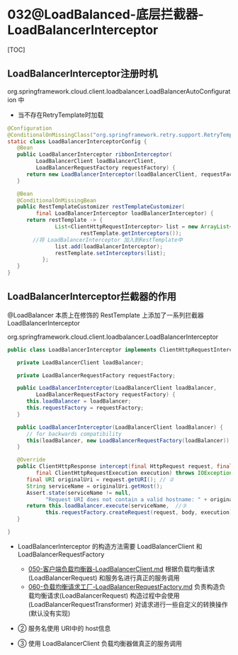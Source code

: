 # 032@LoadBalanced-底层拦截器-LoadBalancerInterceptor

[TOC]

## LoadBalancerInterceptor注册时机

org.springframework.cloud.client.loadbalancer.LoadBalancerAutoConfiguration 中

- 当不存在RetryTemplate时加载

```java
@Configuration
@ConditionalOnMissingClass("org.springframework.retry.support.RetryTemplate")
static class LoadBalancerInterceptorConfig {
   @Bean
   public LoadBalancerInterceptor ribbonInterceptor(
         LoadBalancerClient loadBalancerClient,
         LoadBalancerRequestFactory requestFactory) {
      return new LoadBalancerInterceptor(loadBalancerClient, requestFactory);
   }

   @Bean
   @ConditionalOnMissingBean
   public RestTemplateCustomizer restTemplateCustomizer(
         final LoadBalancerInterceptor loadBalancerInterceptor) {
      return restTemplate -> {
               List<ClientHttpRequestInterceptor> list = new ArrayList<>(
                       restTemplate.getInterceptors());
        //将 LoadBalancerInterceptor 加入到RestTemplate中
               list.add(loadBalancerInterceptor);
               restTemplate.setInterceptors(list);
           };
   }
}
```

## LoadBalancerInterceptor拦截器的作用

@LoadBalancer 本质上在修饰的 RestTemplate 上添加了一系列拦截器 LoadBalancerInterceptor

org.springframework.cloud.client.loadbalancer.LoadBalancerInterceptor

```java
public class LoadBalancerInterceptor implements ClientHttpRequestInterceptor {

   private LoadBalancerClient loadBalancer;

   private LoadBalancerRequestFactory requestFactory;

   public LoadBalancerInterceptor(LoadBalancerClient loadBalancer,
         LoadBalancerRequestFactory requestFactory) {
      this.loadBalancer = loadBalancer;
      this.requestFactory = requestFactory;
   }

   public LoadBalancerInterceptor(LoadBalancerClient loadBalancer) {
      // for backwards compatibility
      this(loadBalancer, new LoadBalancerRequestFactory(loadBalancer));
   }

   @Override
   public ClientHttpResponse intercept(final HttpRequest request, final byte[] body,
         final ClientHttpRequestExecution execution) throws IOException {
      final URI originalUri = request.getURI(); // ②
      String serviceName = originalUri.getHost();
      Assert.state(serviceName != null,
            "Request URI does not contain a valid hostname: " + originalUri);
      return this.loadBalancer.execute(serviceName,  //③
            this.requestFactory.createRequest(request, body, execution));
   }

}
```

- LoadBalancerInterceptor 的构造方法需要 LoadBalancerClient 和  LoadBalancerRequestFactory

  -  [050-客户端负载均衡器-LoadBalancerClient.md](050-客户端负载均衡器-LoadBalancerClient.md)  根据负载均衡请求(LoadBalancerRequest) 和服务名进行真正的服务调用
  -  [060-负载均衡请求工厂-LoadBalancerRequestFactory.md](060-负载均衡请求工厂-LoadBalancerRequestFactory.md)  负责构造负载均衡请求(LoadBalancerRequest) 构造过程中会使用 (LoadBalancerRequestTransformer) 对请求进行一些自定义的转换操作 (默认没有实现)

- ② 服务名使用 URI中的 host信息

- ③ 使用 LoadBalancerClient 负载均衡器做真正的服务调用

  

